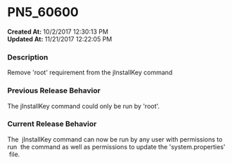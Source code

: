 # PN5_60600

**Created At:** 10/2/2017 12:30:13 PM  
**Updated At:** 11/21/2017 12:22:05 PM  


### Description

Remove 'root' requirement from the jInstallKey command



### Previous Release Behavior

The jInstallKey command could only be run by 'root'.



### Current Release Behavior

The  jInstallKey command can now be run by any user with permissions to run  the command as well as permissions to update the 'system.properties'  file.
